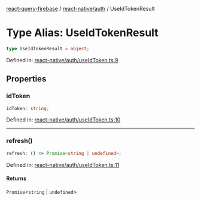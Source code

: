 [react-query-firebase](../../../modules.md) / [react-native/auth](../index.md) / UseIdTokenResult

# Type Alias: UseIdTokenResult

```ts
type UseIdTokenResult = object;
```

Defined in: [react-native/auth/useIdToken.ts:9](https://github.com/vpishuk/react-query-firebase/blob/10e2945f75363a784c3dfc0e90b9f7a489dcc848/react-native/auth/useIdToken.ts#L9)

## Properties

### idToken

```ts
idToken: string;
```

Defined in: [react-native/auth/useIdToken.ts:10](https://github.com/vpishuk/react-query-firebase/blob/10e2945f75363a784c3dfc0e90b9f7a489dcc848/react-native/auth/useIdToken.ts#L10)

***

### refresh()

```ts
refresh: () => Promise<string | undefined>;
```

Defined in: [react-native/auth/useIdToken.ts:11](https://github.com/vpishuk/react-query-firebase/blob/10e2945f75363a784c3dfc0e90b9f7a489dcc848/react-native/auth/useIdToken.ts#L11)

#### Returns

`Promise`\<`string` \| `undefined`\>
